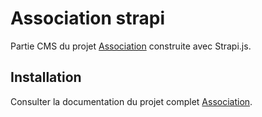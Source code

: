 # Association strapi

Partie CMS du projet [Association](https://github.com/Magle-corp/Association) construite avec Strapi.js.



## Installation

Consulter la documentation du projet complet [Association](https://github.com/Magle-corp/Association).


